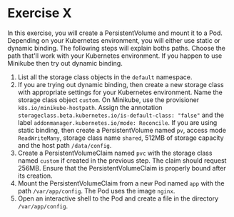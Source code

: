 # Exercise X

In this exercise, you will create a PersistentVolume and mount it to a Pod. Depending on your Kubernetes environment, you will either use static or dynamic binding. The following steps will explain boths paths. Choose the path that'll work with your Kubernetes environment. If you happen to use Minikube then try out dynamic binding.

1. List all the storage class objects in the `default` namespace.
2. If you are trying out dynamic binding, then create a new storage class with appropriate settings for your Kubernetes environment. Name the storage class object `custom`. On Minikube, use the provisioner `k8s.io/minikube-hostpath`. Assign the annotation `storageclass.beta.kubernetes.io/is-default-class: "false"` and the label `addonmanager.kubernetes.io/mode: Reconcile`. If you are using static binding, then create a PersistentVolume named `pv`, access mode `ReadWriteMany`, storage class name `shared`, 512MB of storage capacity and the host path `/data/config`.
3. Create a PersistentVolumeClaim named `pvc` with the storage class named `custom` if created in the previous step. The claim should request 256MB. Ensure that the PersistentVolumeClaim is properly bound after its creation.
4. Mount the PersistentVolumeClaim from a new Pod named `app` with the path `/var/app/config`. The Pod uses the image `nginx`.
5. Open an interactive shell to the Pod and create a file in the directory `/var/app/config`.